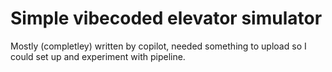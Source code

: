 # Simple vibecoded elevator simulator

Mostly (completley) written by copilot, needed something to upload so I could set up and experiment with pipeline. 